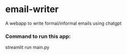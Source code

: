 # email-writer
A webapp to write formal/informal emails using chatgpt


### Command to run this app:
streamlit run main.py
